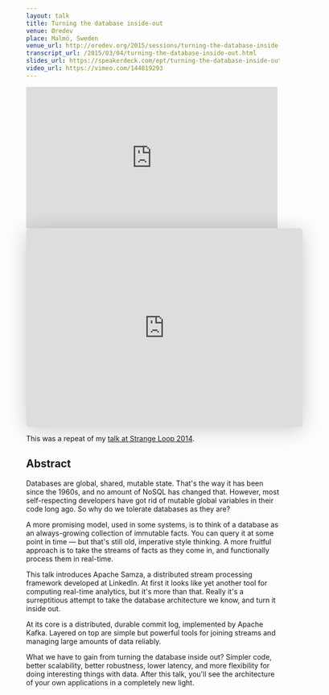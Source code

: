 ```yaml
---
layout: talk
title: Turning the database inside-out
venue: Øredev
place: Malmö, Sweden
venue_url: http://oredev.org/2015/sessions/turning-the-database-inside-out-with-apache-samza
transcript_url: /2015/03/04/turning-the-database-inside-out.html
slides_url: https://speakerdeck.com/ept/turning-the-database-inside-out-with-apache-samza
video_url: https://vimeo.com/144819293
---
```


<iframe src="https://player.vimeo.com/video/144863186" width="500" height="281" frameborder="0" webkitallowfullscreen mozallowfullscreen allowfullscreen></iframe>

<iframe class="speakerdeck-iframe" frameborder="0" src="https://speakerdeck.com/player/bee4676021bf0132b11b1a9c43b4c166" title="Turning the database inside out with Apache Samza" allowfullscreen="true" mozallowfullscreen="true" webkitallowfullscreen="true" style="border: 0px; background: padding-box padding-box rgba(0, 0, 0, 0.1); margin: 0px; padding: 0px; border-radius: 6px; box-shadow: rgba(0, 0, 0, 0.2) 0px 5px 40px; width: 550px; height: 395px;" data-ratio="1.4177215189873418"></iframe>

This was a repeat of my
[talk at Strange Loop 2014](/2014/09/18/turning-database-inside-out-at-strange-loop.html).

Abstract
--------

Databases are global, shared, mutable state. That's the way it has been since the 1960s, and no
amount of NoSQL has changed that. However, most self-respecting developers have got rid of mutable
global variables in their code long ago. So why do we tolerate databases as they are?

A more promising model, used in some systems, is to think of a database as an always-growing
collection of immutable facts. You can query it at some point in time — but that's still old,
imperative style thinking. A more fruitful approach is to take the streams of facts as they come in,
and functionally process them in real-time.

This talk introduces Apache Samza, a distributed stream processing framework developed at LinkedIn.
At first it looks like yet another tool for computing real-time analytics, but it's more than that.
Really it's a surreptitious attempt to take the database architecture we know, and turn it inside
out.

At its core is a distributed, durable commit log, implemented by Apache Kafka. Layered on top are
simple but powerful tools for joining streams and managing large amounts of data reliably.

What we have to gain from turning the database inside out? Simpler code, better scalability, better
robustness, lower latency, and more flexibility for doing interesting things with data. After this
talk, you'll see the architecture of your own applications in a completely new light.
